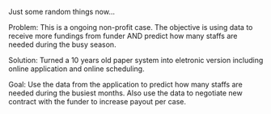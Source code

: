 Just some random things now...

Problem: This is a ongoing non-profit case. The objective is using data to receive more fundings from funder AND predict how many staffs are needed during the busy season.

Solution: Turned a 10 years old paper system into eletronic version including online application and online scheduling. 

Goal: Use the data from the application to predict how many staffs are needed during the busiest months. Also use the data to negotiate new contract with the funder to increase payout per case. 
